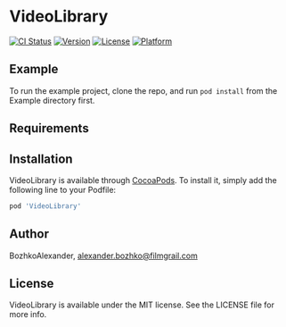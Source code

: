 # VideoLibrary

[![CI Status](https://img.shields.io/travis/BozhkoAlexander/VideoLibrary.svg?style=flat)](https://travis-ci.org/BozhkoAlexander/VideoLibrary)
[![Version](https://img.shields.io/cocoapods/v/VideoLibrary.svg?style=flat)](https://cocoapods.org/pods/VideoLibrary)
[![License](https://img.shields.io/cocoapods/l/VideoLibrary.svg?style=flat)](https://cocoapods.org/pods/VideoLibrary)
[![Platform](https://img.shields.io/cocoapods/p/VideoLibrary.svg?style=flat)](https://cocoapods.org/pods/VideoLibrary)

## Example

To run the example project, clone the repo, and run `pod install` from the Example directory first.

## Requirements

## Installation

VideoLibrary is available through [CocoaPods](https://cocoapods.org). To install
it, simply add the following line to your Podfile:

```ruby
pod 'VideoLibrary'
```

## Author

BozhkoAlexander, alexander.bozhko@filmgrail.com

## License

VideoLibrary is available under the MIT license. See the LICENSE file for more info.
